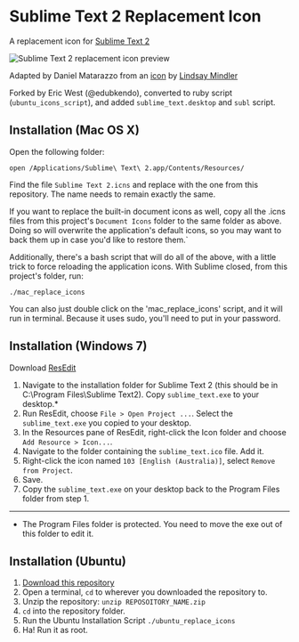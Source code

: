 Sublime Text 2 Replacement Icon
=============
A replacement icon for [Sublime Text 2](http://sublimetext.com/2)

![Sublime Text 2 replacement icon preview](https://github.com/dmatarazzo/Sublime-Text-2-Icon/raw/master/st2_icon_preview.png "Preview")

Adapted by Daniel Matarazzo from an [icon](http://dribbble.com/shots/317512-Sublime-Text-2-Icon) by [Lindsay Mindler](http://lindsayburtner.com/)

Forked by Eric West (@edubkendo), converted to ruby script (`ubuntu_icons_script`), and added `sublime_text.desktop` and `subl` script.

Installation (Mac OS X)
------------

Open the following folder:

    open /Applications/Sublime\ Text\ 2.app/Contents/Resources/

Find the file `Sublime Text 2.icns` and replace with the one from this repository. The name needs to remain exactly the same.

If you want to replace the built-in document icons as well, copy all the .icns files from this project's `Document Icons` folder to the same folder as above. Doing so will overwrite the application's default icons, so you may want to back them up in case you'd like to restore them.`

Additionally, there's a bash script that will do all of the above, with a little trick to force reloading the application icons. With Sublime closed, from this project's folder, run:

    ./mac_replace_icons

You can also just double click on the 'mac_replace_icons' script, and it will run in terminal. Because it uses sudo, you'll need to put in your password.


Installation (Windows 7)
------------

Download [ResEdit](http://www.resedit.net/)

1.  Navigate to the installation folder for Sublime Text 2 (this should be in C:\Program Files\Sublime Text2). Copy `sublime_text.exe` to your desktop.*
2.  Run ResEdit, choose `File > Open Project ...`. Select the `sublime_text.exe` you copied to your desktop.
3.  In the Resources pane of ResEdit, right-click the Icon folder and choose `Add Resource > Icon...`.
4.  Navigate to the folder containing the `sublime_text.ico` file. Add it.
5.  Right-click the icon named `103 [English (Australia)]`, select `Remove from Project`.
6.  Save.
7.  Copy the `sublime_text.exe` on your desktop back to the Program Files folder from step 1.

---
* The Program Files folder is protected. You need to move the exe out of this folder to edit it.

Installation (Ubuntu)
------------

1.  [Download this repository](https://github.com/dmatarazzo/Sublime-Text-2-Icon/zipball/master)
2.  Open a terminal, `cd` to wherever you downloaded the repository to.
3.  Unzip the repository: `unzip REPOSOITORY_NAME.zip`
4.  `cd` into the repository folder.
5.  Run the Ubuntu Installation Script `./ubuntu_replace_icons`
6.  Ha! Run it as root.
